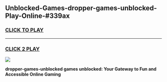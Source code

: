 
## Unblocked-Games-dropper-games-unblocked-Play-Online-#339ax
<h3>
<a href="https://premium.freeplayer.one?title=dropper-games-unblocked&ref=27F">CLICK TO PLAY</a></h3>
<hr>

<h3>
<a href="https://premium.freeplayer.one?title=dropper-games-unblocked&ref=27F">CLICK 2 PLAY</a>
  
</h3>

<a href="https://premium.freeplayer.one?title=dropper-games-unblocked&ref=27F"><img src="https://clearcache.store/games.png"></a>


**dropper-games-unblocked games unblocked: Your Gateway to Fun and Accessible Online Gaming**
